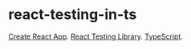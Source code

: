 # react-testing-in-ts

[Create React App](https://github.com/facebook/create-react-app).
[React Testing Library](https://testing-library.com/docs/react-testing-library/intro/).
[TypeScript](https://www.typescriptlang.org/).
